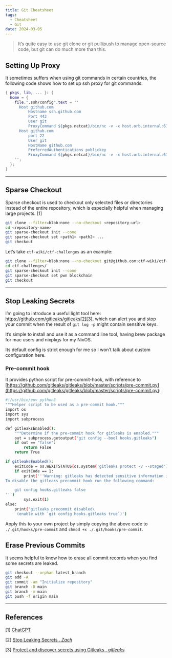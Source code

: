 ```yaml
---
title: Git Cheatsheet
tags:
  - Cheatsheet
  - Git
date: 2024-03-05
---
```


> It’s quite easy to use git clone or git pull/push to manage open-source code, but git can do much more than this.

## Setting Up Proxy

It sometimes suffers when using git commands in certain countries, the following code shows how to set up ssh proxy for git commands:

```nix
{ pkgs, lib, ... }: {
  home = {
    file.".ssh/config".text = ''
      Host github.com
          Hostname ssh.github.com
          Port 443
          User git
          ProxyCommand ${pkgs.netcat}/bin/nc -v -x host.orb.internal:6153 %h %p
      Host github.com
          port 22
          User git
          HostName github.com
          PreferredAuthentications publickey
          ProxyCommand ${pkgs.netcat}/bin/nc -v -x host.orb.internal:6153 %h %p
    '';
  };
}
```

---

## Sparse Checkout

Sparse checkout is used to checkout only selected files or directories instead of the entire repository, which is especially helpful when managing large projects. [1]

```bash
git clone --filter=blob:none --no-checkout <repository-url>
cd <repository-name>
git sparse-checkout init --cone
git sparse-checkout set <path1> <path2> ...
git checkout
```

Let’s take `ctf-wiki/ctf-challenges` as an example:

```bash
git clone --filter=blob:none --no-checkout git@github.com:ctf-wiki/ctf-challenges.git
cd ctf-challenges/
git sparse-checkout init --cone
git sparse-checkout set pwn blockchain
git checkout
```

---

## Stop Leaking Secrets

I’m going to introduce a useful light tool here: https://github.com/gitleaks/gitleaks[2][3], which can alert you and stop your commit when the result of `git log -p` might contain sensitive keys.

It’s simple to install and use it as a command line tool, having brew package for mac users and nixpkgs for my NixOS.

Its default config is strict enough for me so I won’t talk about custom configuration here.

### Pre-commit hook

It provides python script for pre-commit-hook, with reference to [https://github.com/gitleaks/gitleaks/blob/master/scripts/pre-commit.py](https://github.com/gitleaks/gitleaks/blob/master/scripts/pre-commit.py):

```bash
#!/usr/bin/env python3
"""Helper script to be used as a pre-commit hook."""
import os
import sys
import subprocess

def gitleaksEnabled():
    """Determine if the pre-commit hook for gitleaks is enabled."""
    out = subprocess.getoutput("git config --bool hooks.gitleaks")
    if out == "false":
        return False
    return True

if gitleaksEnabled():
    exitCode = os.WEXITSTATUS(os.system('gitleaks protect -v --staged'))
    if exitCode == 1:
        print('''Warning: gitleaks has detected sensitive information in your changes.
To disable the gitleaks precommit hook run the following command:

    git config hooks.gitleaks false
''')
        sys.exit(1)
else:
    print('gitleaks precommit disabled\
     (enable with `git config hooks.gitleaks true`)')
```

Apply this to your own project by simply copying the above code to `./.git/hooks/pre-commit` and `chmod +x ./.git/hooks/pre-commit`.

## Erase Previous Commits

It seems helpful to know how to erase all commit records when you find some secrets are leaked.

```bash
git checkout --orphan latest_branch
git add -A
git commit -am "Initialize repository"
git branch -D main
git branch -m main
git push -f origin main
```

---

## References

\[1\] [ChatGPT](http://chat.openai.com)

\[2\] [Stop Leaking Secrets . _Zach_](https://blog.gitleaks.io/stop-leaking-secrets-configuration-2-3-aeed293b1fbf)

\[3\] [Protect and discover secrets using Gitleaks . _gitleaks_](https://github.com/gitleaks/gitleaks)
